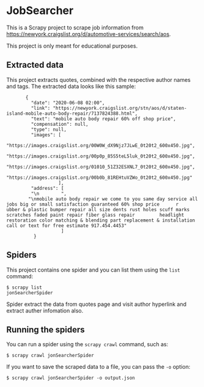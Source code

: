 # JobSearcher

This is a Scrapy project to scrape job information from  https://newyork.craigslist.org/d/automotive-services/search/aos.

This project is only meant for educational purposes.


## Extracted data

This project extracts quotes, combined with the respective author names and tags.
The extracted data looks like this sample:

           {
             "date": "2020-06-08 02:00",
             "link": "https://newyork.craigslist.org/stn/aos/d/staten-island-mobile-auto-body-repair/7137824388.html",
             "text": "mobile auto body repair 60% off shop price",
             "compensation": null,
             "type": null,
             "images": [
             "https://images.craigslist.org/00W0W_dX9Njz7JLwE_0t20t2_600x450.jpg",
             "https://images.craigslist.org/00p0p_85S5teL5luk_0t20t2_600x450.jpg",
             "https://images.craigslist.org/01010_51Z32ESXNL7_0t20t2_600x450.jpg",
             "https://images.craigslist.org/00b0b_81REHtuVZWo_0t20t2_600x450.jpg"
                       ],
             "address": [
             "\n        ",
            "\nmobile auto body repair we come to you same day service all jobs big or small satisfaction guaranteed 60% shop price      r            ubber & plastic bumper repair all size dents rust holes scuff marks scratches faded paint repair fiber glass repair         headlight restoration color matching & blending part replacement & installation call or text for free estimate 917.454.4453"
                        ]
              }

## Spiders

This project contains one spider and you can list them using the `list`
command:

    $ scrapy list
    jonSearcherSpider

Spider extract the data from quotes page and visit author hyperlink and extract auther infomation also.




## Running the spiders

You can run a spider using the `scrapy crawl` command, such as:

    $ scrapy crawl jonSearcherSpider

If you want to save the scraped data to a file, you can pass the `-o` option:
    
    $ scrapy crawl jonSearcherSpider -o output.json
